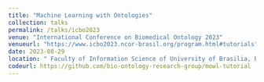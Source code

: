 ```yaml
---
title: "Machine Learning with Ontologies"
collection: talks
permalink: /talks/icbo2023
venue: "International Conference on Biomedical Ontology 2023"
venueurl: "https://www.icbo2023.ncor-brasil.org/program.html#tutorials"
date: 2023-08-29
location: " Faculty of Information Science of University of Brasilia, Brasilia, DF, Brazil (Virtual)"
codeurl: https://github.com/bio-ontology-research-group/mowl-tutorial
---
```


